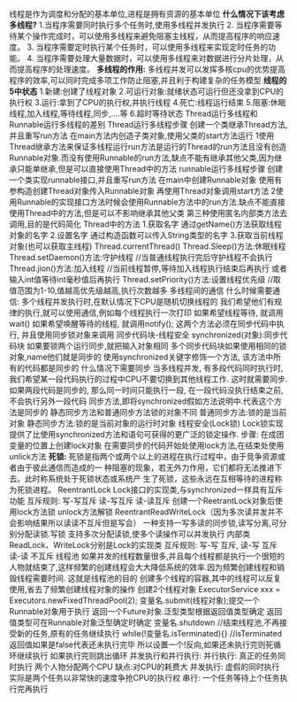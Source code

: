 线程是作为调度和分配的基本单位,进程是拥有资源的基本单位
**什么情况下该考虑多线程?**
	1.当程序需要同时执行多个任务时,使用多线程并发执行
	2. 当程序需要等待某个操作完成时，可以使用多线程来避免阻塞主线程，从而提高程序的响应速度。
	3. 当程序需要定时执行某个任务时，可以使用多线程来实现定时任务的功能。
	4. 当程序需要处理大量数据时，可以使用多线程来对数据进行分片处理，从而提高程序的处理速度。
**多线程的作用:**
多线程并发可以发挥多核cpu的优势提高程序的效率,可以同时完成多项工作防止阻塞,并且利于构建复杂的任务模型
**线程的5中状态**
	1.新建:创建了线程对象
	2.可运行对象:就绪状态可运行但还没拿到CPU的执行权
	3.运行:拿到了CPU的执行权,并执行线程
	4.死亡:线程运行结束
	5.阻塞:休眠线程,加入线程,等待线程,同步,....等
	6.超时等待状态
Thread运行多线程和Runnable运行多线程的差别
Thread运行多线程步骤
创建一个类继承Thread方法,并且重写run方法
在main方法内创造子类对象,使用父类的start方法运行
1使用Thread继承方法来保证多线程运行run方法是运行的Thread的run方法且没有创造Runnable对象.而没有使用Runnable的run方法,缺点不能有继承其他父类,因为继承只能单继承,但是可以直接使用Thread中的方法
runnable运行多线程步骤
创建一个类实现runnable接口,并且重写run方法
在main中创建Runnable对象
使用有参构造创建Thread对象传入Runnable对象
再使用Thread对象调用start方法
2使用Runnable的实现接口方法时候会使用Runnable方法中的run方法.缺点不能直接使用Thread中的方法,但是可以不影响继承其他父类
第三种使用匿名内部类方法去调用,目的是代码简化
Thread中的方法
1.获取名字
通过getName()方法获取线程对象的名字
2.设置名字
通过构造函数可以传入String类型的名字
3.获取当前线程对象(也可以获取主线程)
Thread.currentThread()
Thread.Sleep()方法:休眠线程
Thread.setDaemon()方法:守护线程
//当普通线程执行完后守护线程不会执行
Thread.jion()方法:加入线程
//当前线程暂停,等待加入线程执行结束后再执行
或者输入int值等待int毫秒值后再执行
Thread.setPriority()方法:设置线程优先级
//取值范围为1-10,值越高优先级越高,执行次数越多
多线程间的通信
什么时候需要通信:
多个线程并发执行时,在默认情况下CPU是随机切换线程的
我们希望他们有规律的执行,就可以使用通信,例如每个线程执行一次打印
如果希望线程等待, 就调用wait()
如果希望唤醒等待的线程, 就调用notify();
这两个方法必须在同步代码中执行, 并且使用同步锁对象来调用
同步代码块-线程安全
synchronized(对象):同步代码块
如果要锁两个运行同步,就把输入对象相同
多个同步代码块如果使用相同的锁对象,name他们就是同步的
使用synchronized关键字修饰一个方法, 该方法中所有的代码都是同步的
什么情况下需要同步
当多线程并发, 有多段代码同时执行时, 我们希望某一段代码执行的过程中CPU不要切换到其他线程工作. 这时就需要同步.
如果两段代码是同步的, 那么同一时间只能执行一段, 在一段代码没执行结束之前, 不会执行另外一段代码
同步方法,即将synchronized假如方法说明中.代表这个方法是同步的
静态同步方法和普通同步方法锁的对象不同
普通同步方法:锁的是当前对象
静态同步方法:锁的是当前对象的运行时对象
线程安全(Lock锁)
Lock锁实现提供了比使用synchronized方法和语句可获得的更广泛的锁定操作.
步骤:
在成团变量的位置上创建lock对象
在需要同步的代码开始处使用lock方法,在结束处使用unlick方法
**死锁:**
死锁是指两个或两个以上的进程在执行过程中，由于竞争资源或者由于彼此通信而造成的一
种阻塞的现象，若无外力作用，它们都将无法推进下去。此时称系统处于死锁状态或系统产
生了死锁，这些永远在互相等待的进程称为死锁进程。
ReentrantLock
Lock接口的实现类,与synchronized一样具有互斥功能
互斥规则:
写-写互斥
读-写互斥
读-读互斥
创建一个ReetrantLock对象后使用lock方法锁
unlock方法解锁
ReentrantReadWriteLock（因为多次读并发并不会影响结果所以读读不互斥但是写会）
一种支持一写多读的同步锁,读写分离,可分别分配读锁.写锁
支持多次分配读锁,使多个读操作可以并发执行
内部类ReadLock、WriteLock分别是Lock的实现类
互斥规则:
写-写 互斥,
读-写 互斥
读-读 不互斥
线程池
如果并发的线程数量很多,并且每个线程都是执行一个很短的人物就结束了,这样频繁的创建线程会大大降低系统的效率.因为频繁创建线程和销毁线程需要时间.
这就是线程池的目的
创建多个线程的容器,其中的线程可以反复使用,省去了频繁创建线程对象的操作
创建2个线程对象
ExecutorService xxx = Executors.newFixedThreadPool(2);
变量名.submit(线程对象);提交一个Runnable对象用于执行
返回一个Future对象.泛型类型根据返回值类型确定
返回值类型可在Runnable对象泛型确定时确定
变量名.shutdown
//结束线程池,不再接受新的任务,原有的任务继续执行
while(!变量名.isTerminated){}
//isTerminated返回值如果是false代表还未执行完毕
所以设置一个!反向,如果还未执行完则死循环继续执行
如果执行完则跳出循环
并发执行和并行执行:
并行执行:
真正的任务同时执行
两个人物分配两个CPU
缺点:对CPU的耗费大
并发执行:
虚假的同时执行
实际是两个任务以非常快的速度争抢CPU的执行权
串行:
一个任务等待上个任务执行完再执行